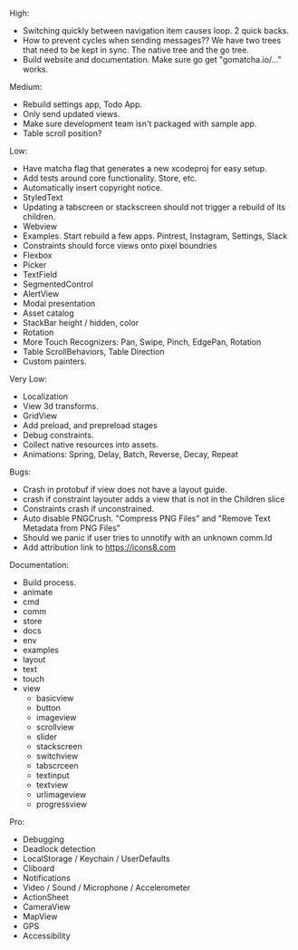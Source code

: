 High:
* Switching quickly between navigation item causes loop. 2 quick backs.
* How to prevent cycles when sending messages?? We have two trees that need to be kept in sync. The native tree and the go tree.
* Build website and documentation. Make sure go get "gomatcha.io/..." works.

Medium:
* Rebuild settings app, Todo App.
* Only send updated views.
* Make sure development team isn't packaged with sample app.
* Table scroll position?

Low:
* Have matcha flag that generates a new xcodeproj for easy setup.
* Add tests around core functionality. Store, etc.
* Automatically insert copyright notice.
* StyledText
* Updating a tabscreen or stackscreen should not trigger a rebuild of its children.
* Webview
* Examples. Start rebuild a few apps. Pintrest, Instagram, Settings, Slack
* Constraints should force views onto pixel boundries
* Flexbox
* Picker
* TextField
* SegmentedControl
* AlertView
* Modal presentation
* Asset catalog
* StackBar height / hidden, color
* Rotation
* More Touch Recognizers: Pan, Swipe, Pinch, EdgePan, Rotation
* Table ScrollBehaviors, Table Direction
* Custom painters.

Very Low:
* Localization
* View 3d transforms.
* GridView
* Add preload, and prepreload stages
* Debug constraints.
* Collect native resources into assets.
* Animations: Spring, Delay, Batch, Reverse, Decay, Repeat



Bugs:
* Crash in protobuf if view does not have a layout guide.
* crash if constraint layouter adds a view that is not in the Children slice
* Constraints crash if unconstrained.
* Auto disable PNGCrush. "Compress PNG Files" and "Remove Text Metadata from PNG Files"
* Should we panic if user tries to unnotify with an unknown comm.Id
* Add attribution link to https://icons8.com

Documentation:
* Build process.
* animate
* cmd
* comm
* store
* docs
* env
* examples
* layout
* text
* touch
* view 
    * basicview
    * button
    * imageview
    * scrollview
    * slider
    * stackscreen
    * switchview
    * tabscrceen
    * textinput
    * textview
    * urlimageview
    * progressview

Pro:
* Debugging
* Deadlock detection
* LocalStorage / Keychain / UserDefaults
* Cliboard
* Notifications
* Video / Sound / Microphone / Accelerometer
* ActionSheet
* CameraView
* MapView
* GPS
* Accessibility
